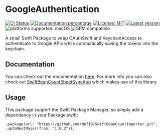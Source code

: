 # GoogleAuthentication

[![CI Status](https://github.com/Nef10/GoogleAuthentication/workflows/CI/badge.svg?event=push)](https://github.com/Nef10/GoogleAuthentication/actions?query=workflow%3A%22CI%22) [![Documentation percentage](https://nef10.github.io/GoogleAuthentication/badge.svg)](https://nef10.github.io/GoogleAuthentication/) [![License: MIT](https://img.shields.io/github/license/Nef10/GoogleAuthentication)](https://github.com/Nef10/GoogleAuthentication/blob/master/LICENSE) [![Latest version](https://img.shields.io/github/v/release/Nef10/GoogleAuthentication?label=SemVer&sort=semver)](https://github.com/Nef10/GoogleAuthentication/releases) ![platforms supported: macOS](https://img.shields.io/badge/platform-macOS-blue) ![SPM compatible](https://img.shields.io/badge/SPM-compatible-blue)

A small Swift Package to wrap OAuthSwift and KeychainAccess to authenticate to Google APIs while automatically saving the tokens into the keychain.

## Documentation

You can check out the documentation [here](https://nef10.github.io/GoogleAuthentication/Classes/Authentication.html). For more info you can also check out [SwiftBeanCountSheetSyncApp](https://github.com/Nef10/SwiftBeanCountSheetSyncApp) which makes use of this library.

## Usage

This package support the Swift Package Manager, so simply add a dependency in your Package.swift:

```
.package(url: "https://github.com/Nef10/SwiftBeanCountImporter.git", .upToNextMajor(from: "1.0.2")),
```
